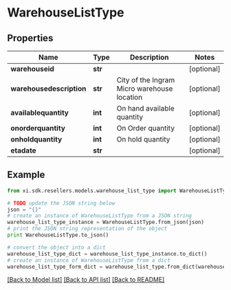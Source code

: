 # WarehouseListType


## Properties

Name | Type | Description | Notes
------------ | ------------- | ------------- | -------------
**warehouseid** | **str** |  | [optional] 
**warehousedescription** | **str** | City of the Ingram Micro warehouse location | [optional] 
**availablequantity** | **int** | On hand available quantity | [optional] 
**onorderquantity** | **int** | On Order quantity | [optional] 
**onholdquantity** | **int** | On hold quantity | [optional] 
**etadate** | **str** |  | [optional] 

## Example

```python
from xi.sdk.resellers.models.warehouse_list_type import WarehouseListType

# TODO update the JSON string below
json = "{}"
# create an instance of WarehouseListType from a JSON string
warehouse_list_type_instance = WarehouseListType.from_json(json)
# print the JSON string representation of the object
print WarehouseListType.to_json()

# convert the object into a dict
warehouse_list_type_dict = warehouse_list_type_instance.to_dict()
# create an instance of WarehouseListType from a dict
warehouse_list_type_form_dict = warehouse_list_type.from_dict(warehouse_list_type_dict)
```
[[Back to Model list]](../README.md#documentation-for-models) [[Back to API list]](../README.md#documentation-for-api-endpoints) [[Back to README]](../README.md)



